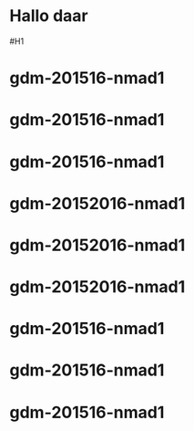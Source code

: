 Hallo daar
============

#H1
#####

# gdm-201516-nmad1
# gdm-201516-nmad1
# gdm-201516-nmad1
# gdm-20152016-nmad1
# gdm-20152016-nmad1
# gdm-20152016-nmad1
# gdm-201516-nmad1
# gdm-201516-nmad1
# gdm-201516-nmad1
